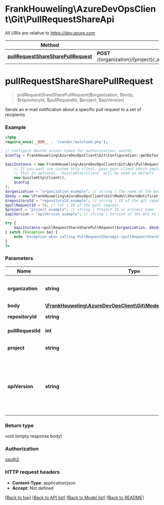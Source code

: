 # FrankHouweling\AzureDevOpsClient\Git\PullRequestShareApi

All URIs are relative to *https://dev.azure.com*

Method | HTTP request | Description
------------- | ------------- | -------------
[**pullRequestShareSharePullRequest**](PullRequestShareApi.md#pullRequestShareSharePullRequest) | **POST** /{organization}/{project}/_apis/git/repositories/{repositoryId}/pullRequests/{pullRequestId}/share | 


# **pullRequestShareSharePullRequest**
> pullRequestShareSharePullRequest($organization, $body, $repositoryId, $pullRequestId, $project, $apiVersion)



Sends an e-mail notification about a specific pull request to a set of recipients

### Example
```php
<?php
require_once(__DIR__ . '/vendor/autoload.php');

// Configure OAuth2 access token for authorization: oauth2
$config = FrankHouweling\AzureDevOpsClient\Git\Configuration::getDefaultConfiguration()->setAccessToken('YOUR_ACCESS_TOKEN');

$apiInstance = new FrankHouweling\AzureDevOpsClient\Git\Api\PullRequestShareApi(
    // If you want use custom http client, pass your client which implements `GuzzleHttp\ClientInterface`.
    // This is optional, `GuzzleHttp\Client` will be used as default.
    new GuzzleHttp\Client(),
    $config
);
$organization = "organization_example"; // string | The name of the Azure DevOps organization.
$body = new \FrankHouweling\AzureDevOpsClient\Git\Model\ShareNotificationContext(); // \FrankHouweling\AzureDevOpsClient\Git\Model\ShareNotificationContext | 
$repositoryId = "repositoryId_example"; // string | ID of the git repository.
$pullRequestId = 56; // int | ID of the pull request.
$project = "project_example"; // string | Project ID or project name
$apiVersion = "apiVersion_example"; // string | Version of the API to use.  This should be set to '6.0-preview.1' to use this version of the api.

try {
    $apiInstance->pullRequestShareSharePullRequest($organization, $body, $repositoryId, $pullRequestId, $project, $apiVersion);
} catch (Exception $e) {
    echo 'Exception when calling PullRequestShareApi->pullRequestShareSharePullRequest: ', $e->getMessage(), PHP_EOL;
}
?>
```

### Parameters

Name | Type | Description  | Notes
------------- | ------------- | ------------- | -------------
 **organization** | **string**| The name of the Azure DevOps organization. |
 **body** | [**\FrankHouweling\AzureDevOpsClient\Git\Model\ShareNotificationContext**](../Model/ShareNotificationContext.md)|  |
 **repositoryId** | **string**| ID of the git repository. |
 **pullRequestId** | **int**| ID of the pull request. |
 **project** | **string**| Project ID or project name |
 **apiVersion** | **string**| Version of the API to use.  This should be set to &#39;6.0-preview.1&#39; to use this version of the api. |

### Return type

void (empty response body)

### Authorization

[oauth2](../../README.md#oauth2)

### HTTP request headers

 - **Content-Type**: application/json
 - **Accept**: Not defined

[[Back to top]](#) [[Back to API list]](../../README.md#documentation-for-api-endpoints) [[Back to Model list]](../../README.md#documentation-for-models) [[Back to README]](../../README.md)

